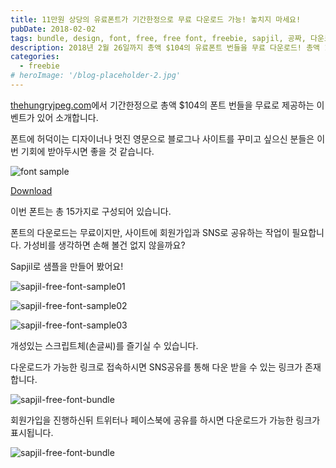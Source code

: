 ```yaml
---
title: 11만원 상당의 유료폰트가 기간한정으로 무료 다운로드 가능! 놓치지 마세요!
pubDate: 2018-02-02
tags: bundle, design, font, free, free font, freebie, sapjil, 공짜, 다운로드, 무료, 무료폰트, 번들, 손글씨체, 스크립트체, 필기체
description: 2018년 2월 26일까지 총액 $104의 유료폰트 번들을 무료 다운로드! 총액 11만원 상당의 유료폰트를 무료로 다운받을 수 있는 기회를 놓치지 마시기 바랍니다. 이번 기회를 놓치지 마세요!
categories:
  - freebie
# heroImage: '/blog-placeholder-2.jpg'
---
```


[thehungryjpeg.com](https://thehungryjpeg.com/)에서 기간한정으로 총액 $104의 폰트 번들을 무료로 제공하는 이벤트가 있어 소개합니다.

폰트에 허덕이는 디자이너나 멋진 영문으로 블로그나 사이트를 꾸미고 싶으신 분들은 이번 기회에 받아두시면 좋을 것 같습니다.

![font sample](https://farm5.staticflickr.com/4703/28241257199_dc6e70ed95_c.jpg)

[Download](https://thehungryjpeg.com/free-font-bundle/)

이번 폰트는 총 15가지로 구성되어 있습니다.

폰트의 다운로드는 무료이지만, 사이트에 회원가입과 SNS로 공유하는 작업이 필요합니다. 가성비를 생각하면 손해 볼건 없지 않을까요?

Sapjil로 샘플을 만들어 봤어요!

![sapjil-free-font-sample01](https://farm5.staticflickr.com/4618/25150262047_84415518b2_c.jpg)

![sapjil-free-font-sample02](https://farm5.staticflickr.com/4701/28241983589_fd419e36bf_c.jpg)

![sapjil-free-font-sample03](https://farm5.staticflickr.com/4606/39989393272_fc74d77f58_c.jpg)

개성있는 스크립트체(손글씨)를 즐기실 수 있습니다.

다운로드가 가능한 링크로 접속하시면 SNS공유를 통해 다운 받을 수 있는 링크가 존재합니다.

![sapjil-free-font-bundle](https://farm5.staticflickr.com/4768/39310746364_aeb800a2d1_c.jpg)

회원가입을 진행하신뒤 트위터나 페이스북에 공유를 하시면 다운로드가 가능한 링크가 표시됩니다.

![sapjil-free-font-bundle](https://farm5.staticflickr.com/4701/25149903647_2e7df06fde_c.jpg)

